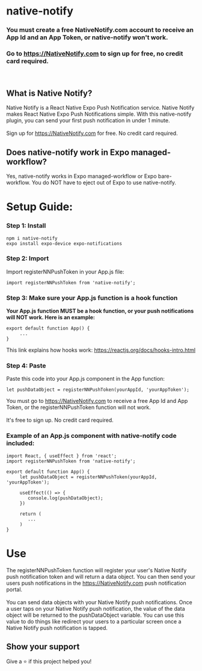 # native-notify

### You must create a free NativeNotify.com account to receive an App Id and an App Token, or native-notify won't work.
### Go to https://NativeNotify.com to sign up for free, no credit card required.

<br/>

## What is Native Notify?
Native Notify is a React Native Expo Push Notification service. Native Notify makes React Native Expo Push Notifications simple. With this native-notify plugin, you can send your first push notification in under 1 minute.
<br/><br/>
Sign up for https://NativeNotify.com for free. No credit card required.

## Does native-notify work in Expo managed-workflow?
Yes, native-notify works in Expo managed-workflow or Expo bare-workflow. You do NOT have to eject out of Expo to use native-notify.

# Setup Guide:

### Step 1: Install
```
npm i native-notify 
expo install expo-device expo-notifications
```

### Step 2: Import
Import registerNNPushToken in your App.js file:
```
import registerNNPushToken from 'native-notify';
```

### Step 3: Make sure your App.js function is a hook function
<strong>Your App.js function MUST be a hook function, or your push notifications will NOT work. Here is an example: </strong>
<br/>
```
export default function App() {
     ...
}
```

This link explains how hooks work: <a href="https://reactjs.org/docs/hooks-intro.html" target="_blank">https://reactjs.org/docs/hooks-intro.html</a>

### Step 4: Paste
Paste this code into your App.js component in the App function:
```
let pushDataObject = registerNNPushToken(yourAppId, 'yourAppToken');
```
You must go to https://NativeNotify.com to receive a free App Id and App Token, or the registerNNPushToken function will not work. 
<br/><br/>
It's free to sign up. No credit card required.

### Example of an App.js component with native-notify code included:
```
import React, { useEffect } from 'react';
import registerNNPushToken from 'native-notify';

export default function App() {
     let pushDataObject = registerNNPushToken(yourAppId, 'yourAppToken');

     useEffect(() => {
        console.log(pushDataObject);
     })

     return (
        ...
     )
}
```

# Use
The registerNNPushToken function will register your user's Native Notify push notification token and will return a data object. You can then send your users push notifications in the https://NativeNotify.com push notification portal.
<br/><br/>
You can send data objects with your Native Notify push notifications. Once a user taps on your Native Notify push notification, the value of the data object will be returned to the pushDataObject variable. You can use this value to do things like redirect your users to a particular screen once a Native Notify push notification is tapped.

## Show your support
Give a ⭐️ if this project helped you!
